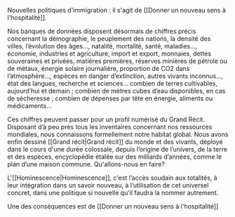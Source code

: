 Nouvelles politiques d'immigration :  il s'agit de [[Donner un nouveau sens à l'hospitalité]]. 

Nos banques de données disposent désormais de chiffres précis concernant la démographie, le peuplement des nations, la densité des villes, l’évolution des âges…, natalité, mortalité, santé, maladies…, économie, industries et agriculture, import et export, monnaies, dettes souveraines et privées, matières premières, réserves minières de pétrole ou de métaux, énergie solaire journalière, proportion de CO2 dans l’atmosphère…, espèces en danger d’extinction, autres vivants inconnus…, état des langues, recherche et sciences… combien de terres cultivables, aujourd’hui et demain ; combien de mètres cubes d’eau disponibles, en cas de sécheresse ; combien de dépenses par tête en énergie, aliments ou médicaments…

Ces chiffres peuvent passer pour un profil numérisé du Grand Récit.  Disposant d’à peu près tous les inventaires concernant nos ressources mondiales, nous connaissons formellement notre habitat global. Nous avons enfin dessiné [[Grand récit|Grand récit]] du monde et des vivants, déployé dans le cours d'une durée colossale, depuis l’origine de l’univers, de la terre et des espèces, encyclopédie étalée sur des milliards d’années, comme le plan d’une maison commune.  Qu'allons-nous en faire?

L'[[Hominescence|Hominescence]], c'est  l’accès soudain aux totalités, à leur intégration dans un savoir nouveau, à l’utilisation de cet universel concret, dans une politique si nouvelle qu’il faudra la nommer autrement.

Une des conséquences est de [[Donner un nouveau sens à l'hospitalité]]
